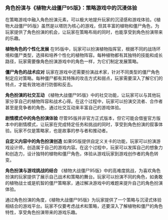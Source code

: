 ### 角色扮演与《植物大战僵尸95版》：策略游戏中的沉浸体验

在策略游戏中融入角色扮演元素，可以极大地提升玩家的沉浸感和游戏体验。《植物大战僵尸95版》虽然是以塔防为核心的游戏，但其丰富的植物和僵尸角色，为玩家提供了角色扮演的机会，让玩家在策略布局的同时，也能享受到角色扮演带来的乐趣。

**植物角色的个性化发展**
在95版中，玩家可以扮演植物指挥官，根据不同的战场环境和僵尸类型，选择和培养个性化的植物阵容。每种植物都有其独特的技能和成长路径，玩家需要像角色扮演游戏中的角色一样，为它们制定发展策略。

**僵尸角色的战术应对**
玩家在游戏中还需要扮演战术家，针对不同类型的僵尸角色制定应对策略。每种僵尸都有其特殊的攻击方式和弱点，玩家需要深入了解它们的特点，才能有效地进行防御和反击。

**角色扮演的社交互动**
《植物大战僵尸95版》中的社交功能，让玩家可以与其他玩家分享自己的植物阵容和战术心得。在这个过程中，玩家可以扮演交流者、合作者甚至是竞争者的角色，通过社交互动来丰富自己的游戏体验。

**剧情模式中的角色扮演体验**
尽管95版并非官方正式版本，但它可能会借鉴官方版本中的剧情模式，让玩家在完成特定任务和挑战的同时，享受到角色扮演的叙事体验。玩家不仅是策略家，也是故事的参与者和推动者。

**自定义内容中的角色扮演创造**
如果95版提供自定义关卡的功能，玩家可以扮演游戏设计师，创造属于自己的游戏内容。在这个过程中，玩家可以发挥自己的想象力和创造力，设计独特的植物和僵尸角色，体验从游戏玩家到游戏创作者的角色转变。

**角色扮演与游戏挑战的结合**
《植物大战僵尸95版》中的高难度挑战，为喜欢角色扮演的玩家提供了展示自己战术和策略的舞台。玩家可以扮演不同的角色，如勇敢的植物战士或是机智的僵尸策略家，通过解决游戏中的难题来提升自己的角色扮演体验。

通过角色扮演的角度，《植物大战僵尸95版》为玩家提供了一个策略与沉浸式体验相结合的游戏平台。玩家不仅要考虑战术和策略，还要深入了解植物和僵尸的角色特性，享受角色扮演带来的游戏乐趣。